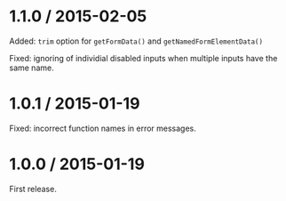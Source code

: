 # 1.1.0 / 2015-02-05

Added: `trim` option for `getFormData()` and `getNamedFormElementData()`

Fixed: ignoring of individial disabled inputs when multiple inputs have the same
name.

# 1.0.1 / 2015-01-19

Fixed: incorrect function names in error messages.

# 1.0.0 / 2015-01-19

First release.